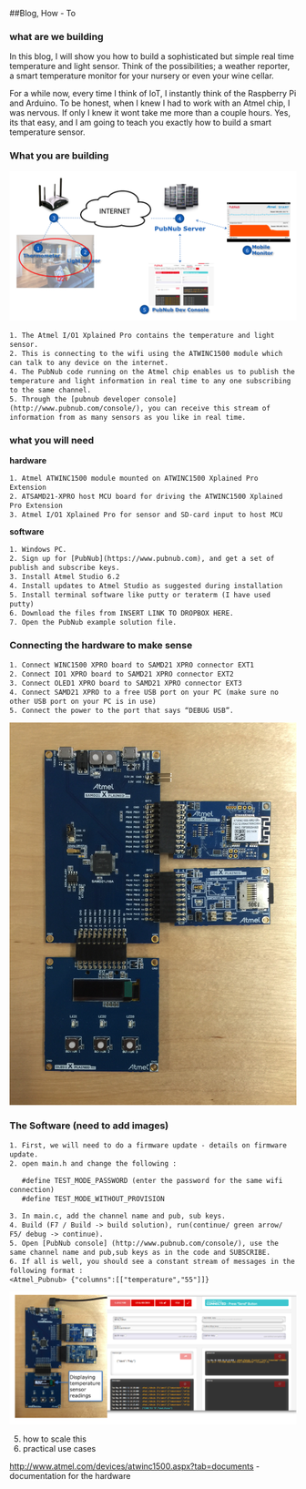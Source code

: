 ##Blog, How - To

### what are we building
In this blog, I will show you how to build a sophisticated but simple real time temperature and light sensor. Think of the possibilities; a weather reporter, a smart temperature monitor for your nursery or even your wine cellar.   

For a while now, every time I think of IoT, I instantly think of the Raspberry Pi and Arduino. To be honest, when I knew I had to work with an Atmel chip, I was nervous. If only I knew it wont take me more than a couple hours. Yes, its that easy, and I am going to teach you exactly how to build a smart temperature sensor.
 
 
 <insert image of the UI built by Tomomi>
 
 
### What you are building

![alt text](images/demofunctionality.png)

	1. The Atmel I/O1 Xplained Pro contains the temperature and light sensor. 
	2. This is connecting to the wifi using the ATWINC1500 module which can talk to any device on the internet.
	4. The PubNub code running on the Atmel chip enables us to publish the temperature and light information in real time to any one subscribing to the same channel.
	5. Through the [pubnub developer console](http://www.pubnub.com/console/), you can receive this stream of information from as many sensors as you like in real time. 
 

### what you will need
**hardware**
	
	1. Atmel ATWINC1500 module mounted on ATWINC1500 Xplained Pro Extension
	2. ATSAMD21-XPRO host MCU board for driving the ATWINC1500 Xplained Pro Extension
	3. Atmel I/O1 Xplained Pro for sensor and SD-card input to host MCU
	
	

**software**

	1. Windows PC.
	2. Sign up for [PubNub](https://www.pubnub.com), and get a set of publish and subscribe keys. 
	3. Install Atmel Studio 6.2
	4. Install updates to Atmel Studio as suggested during installation 
	5. Install terminal software like putty or teraterm (I have used putty)
	6. Download the files from INSERT LINK TO DROPBOX HERE.
	7. Open the PubNub example solution file. 
	

### Connecting the hardware to make sense

	1. Connect WINC1500 XPRO board to SAMD21 XPRO connector EXT1
	2. Connect IO1 XPRO board to SAMD21 XPRO connector EXT2
	3. Connect OLED1 XPRO board to SAMD21 XPRO connector EXT3
	4. Connect SAMD21 XPRO to a free USB port on your PC (make sure no other USB port on your PC is in use)
	5. Connect the power to the port that says “DEBUG USB”. 
	
	
![alt text](images/FullSizeRender.png)	
	
### The Software (need to add images)

	1. First, we will need to do a firmware update - details on firmware update. 
	2. open main.h and change the following : 
	
```#define TEST_MODE_SSID	(choose THE wifi access point you want the chip to connect to)
   #define TEST_MODE_PASSWORD (enter the password for the same wifi connection)
   #define TEST_MODE_WITHOUT_PROVISION
```
	3. In main.c, add the channel name and pub, sub keys. 
	4. Build (F7 / Build -> build solution), run(continue/ green arrow/ F5/ debug -> continue).
	5. Open [PubNub console] (http://www.pubnub.com/console/), use the same channel name and pub,sub keys as in the code and SUBSCRIBE. 
	6. If all is well, you should see a constant stream of messages in the following format : 
	<Atmel_Pubnub> {"columns":[["temperature","55"]]}
	
![alt text](images/fullsetup.png)	


5. how to scale this
6. practical use cases


http://www.atmel.com/devices/atwinc1500.aspx?tab=documents - documentation for the hardware